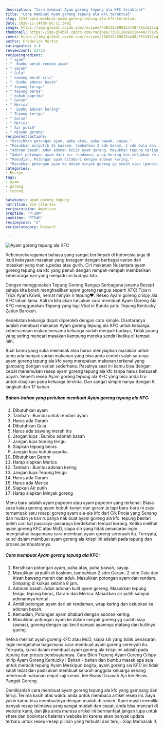 ```yaml
---
description: "Cara membuat Ayam goreng tepung ala KFC teraktual"
title: "Cara membuat Ayam goreng tepung ala KFC teraktual"
slug: 1233-cara-membuat-ayam-goreng-tepung-ala-kfc-teraktual
date: 2020-11-14T05:06:11.348Z
image: https://img-global.cpcdn.com/recipes/730312a89015a448/751x532cq70/ayam-goreng-tepung-ala-kfc-foto-resep-utama.jpg
thumbnail: https://img-global.cpcdn.com/recipes/730312a89015a448/751x532cq70/ayam-goreng-tepung-ala-kfc-foto-resep-utama.jpg
cover: https://img-global.cpcdn.com/recipes/730312a89015a448/751x532cq70/ayam-goreng-tepung-ala-kfc-foto-resep-utama.jpg
author: Frederick Morton
ratingvalue: 4.4
reviewcount: 12736
recipeingredient:
- " ayam"
- "  Bumbu untuk rendam ayam"
- " Garam"
- " Gula"
- " bawang merah iris"
- "  Bumbu adonan basah"
- " tepung terigu"
- " tepung beras"
- " bubuk paprika"
- " Garam"
- " Merica"
- "  Bumbu adonan kering"
- " Tepung terigu"
- " Garam"
- " Merica"
- " Air putih"
- " Minyak goreng"
recipeinstructions:
- "Bersihkan potongan ayam, paha atas, paha bawah, sayap."
- "Masukkan airputih di baskom, tambahkan 2 sdm Garam, 2 sdm Gula dan irisan bawang merah dan aduk. Masukkan potongan ayam dan rendam. Simpang di kulkas selama 8 jam."
- "Adonan basah: Aduk adonan kulit ayam goreng. Masukkan tepung terigu, tepung beras, Garam dan Merica. Masukkan air putih sampai adonannya kental."
- "Ambil potongan ayam dari air rendaman, wrap kering dan celupkan ke adonan basah."
- "Kemudian, Potongan ayam ditaburi dengan adonan kering."
- "Masukkan potongan ayam ke dalam minyak goreng yg sudah siap (panas), goreng dengan api kecil sampai ayamnya matang dan kulitnya garing."
categories:
- Recipe
tags:
- ayam
- goreng
- tepung

katakunci: ayam goreng tepung 
nutrition: 214 calories
recipecuisine: American
preptime: "PT29M"
cooktime: "PT54M"
recipeyield: "2"
recipecategory: Dessert

---
```



![Ayam goreng tepung ala KFC](https://img-global.cpcdn.com/recipes/730312a89015a448/751x532cq70/ayam-goreng-tepung-ala-kfc-foto-resep-utama.jpg)

Kebenarekaragaman bahasa yang sangat berlimpah di Indonesia juga di ikuti kekayaan masakan yang beragam dengan berbagai varian dari masakan yang manis,pedas atau gurih. Ciri makanan Nusantara ayam goreng tepung ala kfc yang penuh dengan rempah-rempah memberikan keberaragaman yang menjadi ciri budaya kita.


Dengan menggunakan Tepung Goreng Rangup Serbaguna jenama Bestari sahaja kita boleh menghasilkan ayam goreng rangup seperti KFC! Tips n Trick Ayam Kriwil, hemat minyak n tepung❤️. Resep Ayam goreng crispy ala KFC tahan lama. Kali ini kita akan tunjukan cara membuat Ayam Goreng Ala KFC menggunakan Tepung yang lagi Viral ni Bunda yaitu Tepung Kentucky Zaitun Barokah.

Kedekatan keluarga dapat diperoleh dengan cara simple. Diantaranya adalah membuat makanan Ayam goreng tepung ala KFC untuk keluarga. kebersamaan makan bersama keluarga sudah menjadi budaya, Tidak jarang yang sering mencari masakan kampung mereka sendiri ketika di tempat lain.

Buat kamu yang suka memasak atau harus menyiapkan masakan untuk tamu ada banyak varian makanan yang bisa anda contoh salah satunya ayam goreng tepung ala kfc yang merupakan makanan terkenal yang gampang dengan varian sederhana. Pasalnya saat ini kamu bisa dengan cepat menemukan resep ayam goreng tepung ala kfc tanpa harus bersusah payah.
Seperti resep Ayam goreng tepung ala KFC yang bisa anda tiru untuk disajikan pada keluarga tercinta. Dan sangat simple hanya dengan 6 langkah dan 17 bahan.


<!--inarticleads1-->

##### Bahan-bahan yang perlukan membuat Ayam goreng tepung ala KFC:

1. Dibutuhkan  ayam
1. Tambah  : Bumbu untuk rendam ayam
1. Harus ada  Garam
1. Dibutuhkan  Gula
1. Harus ada  bawang merah iris
1. Jangan lupa  : Bumbu adonan basah
1. Jangan lupa  tepung terigu
1. Siapkan  tepung beras
1. Jangan lupa  bubuk paprika
1. Dibutuhkan  Garam
1. Harap siapkan  Merica
1. Tambah  : Bumbu adonan kering
1. Jangan lupa  Tepung terigu
1. Harus ada  Garam
1. Harus ada  Merica
1. Siapkan  Air putih
1. Harap siapkan  Minyak goreng


Menu baru adalah ayam popcorn atau ayam popcorn yang terkenal. Biasa zaza kalau goreng ayam bubuh kunyit dan garam je.tapi baru-baru ni zaza ternampak satu resepi goreng ayam ala-ala kfc dari Cik Pooja yang Senang dan mudah je kan rupanya nak buat ayam goreng ala kfc. tepung bestari boleh cari kat pasaraya-pasaraya berdekatan tempat korang. Ketika melihat ayam goreng KFC atau McD, siapa sih yang tidak penasaran ingin mengetahui bagaimana cara membuat ayam goreng serenyah itu. Ternyata, kunci dalam membuat ayam goreng ala krispi ini adalah pada tepung dan proses pembuatannya. 

<!--inarticleads2-->

##### Cara membuat  Ayam goreng tepung ala KFC:

1. Bersihkan potongan ayam, paha atas, paha bawah, sayap.
1. Masukkan airputih di baskom, tambahkan 2 sdm Garam, 2 sdm Gula dan irisan bawang merah dan aduk. Masukkan potongan ayam dan rendam. Simpang di kulkas selama 8 jam.
1. Adonan basah: Aduk adonan kulit ayam goreng. Masukkan tepung terigu, tepung beras, Garam dan Merica. Masukkan air putih sampai adonannya kental.
1. Ambil potongan ayam dari air rendaman, wrap kering dan celupkan ke adonan basah.
1. Kemudian, Potongan ayam ditaburi dengan adonan kering.
1. Masukkan potongan ayam ke dalam minyak goreng yg sudah siap (panas), goreng dengan api kecil sampai ayamnya matang dan kulitnya garing.


Ketika melihat ayam goreng KFC atau McD, siapa sih yang tidak penasaran ingin mengetahui bagaimana cara membuat ayam goreng serenyah itu. Ternyata, kunci dalam membuat ayam goreng ala krispi ini adalah pada tepung dan proses pembuatannya. Cara Bikin Tepung Ayam Goreng Crispy mirip Ayam Goreng Kentucky ! Bahan - bahan dan bumbu masak apa saja untuk meracik tepung Ayam Meskipun begitu, ayam goreng ala KFC ini tidak kalah lezat dan pasti akan membuat seluruh anggota keluarga senang menikmati makanan cepat saji kreasi. Ide Bisnis Dirumah Aja Ide Bisnis Pangsit Goreng. 

Demikianlah cara membuat ayam goreng tepung ala kfc yang gampang dan teruji. Terima kasih atas waktu anda untuk membaca artikel resep ini. Saya yakin kamu bisa membuatnya dengan mudah di rumah. Kami masih memiliki banyak resep istimewa yang sangat mudah dan cepat, anda bisa mencari di website kami, dan jika anda merasa artikel ini bermanfaat jangan lupa untuk share dan bookmark halaman website ini karena akan banyak update terbaru untuk resep-resep pilihan yang terbukti dan teruji. Siap Memasak !!. 
